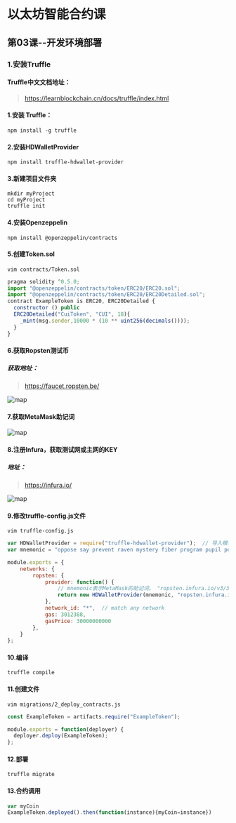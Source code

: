 # 以太坊智能合约课
## 第03课--开发环境部署

### 1.安装Truffle
#### Truffle中文文档地址：
>https://learnblockchain.cn/docs/truffle/index.html
#### 1.安装 Truffle：
```shell
npm install -g truffle
```
#### 2.安装HDWalletProvider
```shell
npm install truffle-hdwallet-provider
```
#### 3.新建项目文件夹
```shell
mkdir myProject    
cd myProject
truffle init
```
#### 4.安装Openzeppelin
```shell
npm install @openzeppelin/contracts
```
#### 5.创建Token.sol
```shell
vim contracts/Token.sol
```
```javascript
pragma solidity ^0.5.0;
import "@openzeppelin/contracts/token/ERC20/ERC20.sol";
import "@openzeppelin/contracts/token/ERC20/ERC20Detailed.sol";
contract ExampleToken is ERC20, ERC20Detailed {
  constructor () public
  ERC20Detailed("CuiToken", "CUI", 18){
    _mint(msg.sender,10000 * (10 ** uint256(decimals())));
  }
}
```
#### 6.获取Ropsten测试币
##### 获取地址：
>https://faucet.ropsten.be/

![map](https://github.com/Fankouzu/smart-contact/raw/master/Solidity%20Lesson%2003/faucet.jpg)
#### 7.获取MetaMask助记词
![map](https://github.com/Fankouzu/smart-contact/raw/master/Solidity%20Lesson%2003/metamask.jpg)
#### 8.注册Infura，获取测试网或主网的KEY
##### 地址：
>https://infura.io/

![map](https://github.com/Fankouzu/smart-contact/raw/master/Solidity%20Lesson%2003/infura.jpg)
#### 9.修改truffle-config.js文件
```shell
vim truffle-config.js
```
```javascript
var HDWalletProvider = require("truffle-hdwallet-provider");  // 导入模块
var mnemonic = "oppose say prevent raven mystery fiber program pupil poverty else pill enact";  //MetaMask的助记词。

module.exports = {
  	networks: {
        ropsten: {
            provider: function() {
                // mnemonic表示MetaMask的助记词。 "ropsten.infura.io/v3/33..."表示Infura上的项目id
                return new HDWalletProvider(mnemonic, "ropsten.infura.io/v3/e1bb25c2b20b4b5383517028056c89a3", 1);   // 0表示第二个账户(从0开始)
            },
            network_id: "*",  // match any network
            gas: 3012388,
            gasPrice: 30000000000
        },
  	}
};
```

#### 10.编译
```shell
truffle compile
```
#### 11.创建文件
```shell
vim migrations/2_deploy_contracts.js
```
```javascript
const ExampleToken = artifacts.require("ExampleToken");

module.exports = function(deployer) {
  deployer.deploy(ExampleToken);
};
```
#### 12.部署
```shell
truffle migrate
```
#### 13.合约调用
```javascript
var myCoin
ExampleToken.deployed().then(function(instance){myCoin=instance})
```
